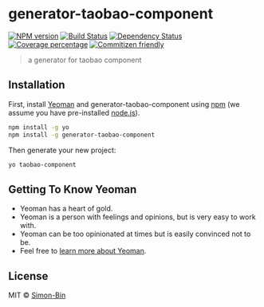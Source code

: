 # generator-taobao-component

[![NPM version][npm-image]][npm-url]
[![Build Status][gitactions-image]][gitactions-url]
[![Dependency Status][daviddm-image]][daviddm-url]
[![Coverage percentage][coveralls-image]][coveralls-url]
[![Commitizen friendly](https://img.shields.io/badge/commitizen-friendly-brightgreen.svg)](http://commitizen.github.io/cz-cli/)

> a generator for taobao component

## Installation

First, install [Yeoman](http://yeoman.io) and generator-taobao-component using [npm](https://www.npmjs.com/) (we assume you have pre-installed [node.js](https://nodejs.org/)).

```bash
npm install -g yo
npm install -g generator-taobao-component
```

Then generate your new project:

```bash
yo taobao-component
```

## Getting To Know Yeoman

- Yeoman has a heart of gold.
- Yeoman is a person with feelings and opinions, but is very easy to work with.
- Yeoman can be too opinionated at times but is easily convinced not to be.
- Feel free to [learn more about Yeoman](http://yeoman.io/).

## License

MIT © [Simon-Bin]()

[npm-image]: https://badge.fury.io/js/generator-taobao-component.svg
[npm-url]: https://npmjs.org/package/generator-taobao-component
[gitactions-image]: https://github.com/Simon-Bin/generator-taobao-component/workflows/build/badge.svg
[gitactions-url]: https://github.com/Simon-Bin/generator-taobao-component
[daviddm-image]: https://david-dm.org/Simon-Bin/generator-taobao-component.svg?theme=shields.io
[daviddm-url]: https://david-dm.org/Simon-Bin/generator-taobao-component
[coveralls-image]: https://coveralls.io/repos/Simon-Bin/generator-taobao-component/badge.svg
[coveralls-url]: https://coveralls.io/r/Simon-Bin/generator-taobao-component
